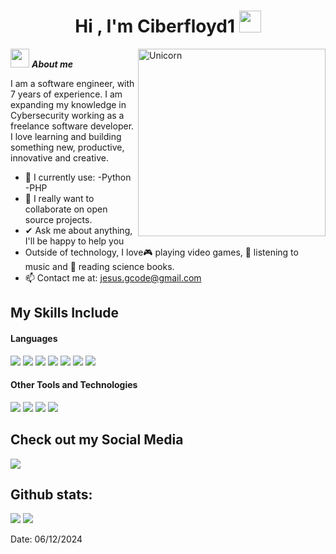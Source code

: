 <h1 align="center"><b>Hi , I'm Ciberfloyd1 </b><img src="https://media.giphy.com/media/hvRJCLFzcasrR4ia7z/giphy.gif" width="35"></h1>
<!--  -->
<img align="right" width=300px alt="Unicorn" src=https://giphy.com/gifs/leagueoflegends-arcane-arcanewatchparty-league-of-legends-IfeBLe1xqGHNZU6LOL />

<img src="https://media.giphy.com/media/ObNTw8Uzwy6KQ/giphy.gif" width="30px">&nbsp;***About me***

I am a software engineer, with 7 years of experience. I am expanding my knowledge in Cybersecurity working as a freelance software developer. I love learning and building something new, productive, innovative and creative.
- 🌱 I currently use:
  -Python
  -PHP
- 👯 I really want to collaborate on open source projects.
- ✔ Ask me about anything, I'll be happy to help you<br>
- Outside of technology, I love🎮 playing video games, 🎵 listening to music and 📖 reading science books.
- 📫 Contact me at: <a href="jesusg.code@gmail.com">jesus.gcode@gmail.com</a>

## My Skills Include

<h4> Languages </h4>
<span> 
  <img src="https://img.shields.io/badge/HTML5-E34F26?style=for-the-badge&logo=html5&logoColor=white">
  <img src="https://img.shields.io/badge/CSS3-1572B6?style=for-the-badge&logo=css3&logoColor=white">
  <img src="https://img.shields.io/badge/JavaScript-F7DF1E?style=for-the-badge&logo=javascript&logoColor=black">
  <img src="https://img.shields.io/badge/python-3670A0?style=for-the-badge&logo=python&logoColor=ffdd54">
  <img src= "https://img.shields.io/badge/typescript-%23007ACC.svg?style=for-the-badge&logo=typescript&logoColor=white">
  <img src= "https://img.shields.io/badge/-Arduino-00979D?style=for-the-badge&logo=Arduino&logoColor=white">
  <img src= "https://img.shields.io/badge/php-%23777BB4.svg?style=for-the-badge&logo=php&logoColor=white">
  
 


</span>


<h4> Other Tools and Technologies </h4>
<span>
  <img src="https://img.shields.io/badge/Git-F05032?style=for-the-badge&logo=git&logoColor=white">
  <img src="https://img.shields.io/badge/MySQL-00000F?style=for-the-badge&logo=mysql&logoColor=white">
  <img src="https://img.shields.io/badge/django-%23092E20.svg?style=for-the-badge&logo=django&logoColor=white">
  <img src="https://img.shields.io/badge/laravel-%23FF2D20.svg?style=for-the-badge&logo=laravel&logoColor=white">




</span>

## Check out my Social Media

<a href= "https://www.instagram.com/Ceos8.0/?hl=es">
    <img src="https://img.shields.io/badge/Instagram-%23E4405F.svg?style=for-the-badge&logo=Instagram&logoColor=white">
</a>

<h2>Github stats:</h2> 

[![](https://github-readme-stats.vercel.app/api?username=valentinawerle&show_icons=true&theme=tokyonight&hide_border=true&locale=en)](https://github.com/Ciberfloyd1)
[![](https://github-readme-streak-stats.herokuapp.com/?user=valentinawerle&theme=material-palenight)](https://github.com/Ciberfloyd1)
</div>

Date: 06/12/2024

